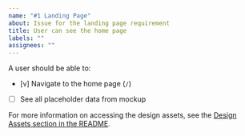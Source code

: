 ```yaml
---
name: "#1 Landing Page"
about: Issue for the landing page requirement
title: User can see the home page
labels: ""
assignees: ""
---
```


A user should be able to:

- [v] Navigate to the home page (`/`)
- [ ] See all placeholder data from mockup

For more information on accessing the design assets, see the [Design Assets section in the README](https://github.com/OpenClassrooms-Student-Center/Project-10-Bank-API#design-assets).
